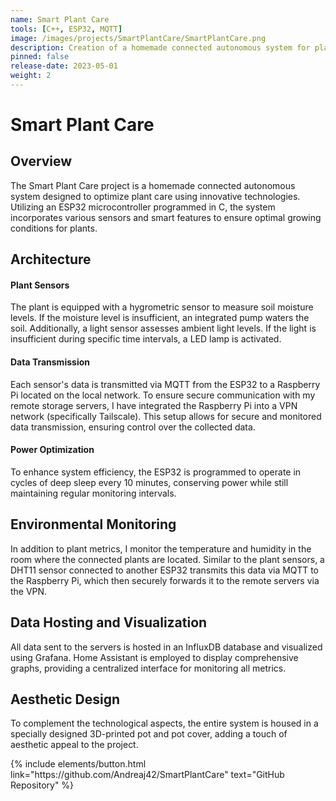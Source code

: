 ```yaml
---
name: Smart Plant Care
tools: [C++, ESP32, MQTT]
image: /images/projects/SmartPlantCare/SmartPlantCare.png
description: Creation of a homemade connected autonomous system for plant care
pinned: false 
release-date: 2023-05-01
weight: 2
---
```


# Smart Plant Care 

## Overview

The Smart Plant Care project is a homemade connected autonomous system designed to optimize plant care using innovative technologies. Utilizing an ESP32 microcontroller programmed in C, the system incorporates various sensors and smart features to ensure optimal growing conditions for plants.

## Architecture

#### Plant Sensors

The plant is equipped with a hygrometric sensor to measure soil moisture levels. If the moisture level is insufficient, an integrated pump waters the soil. Additionally, a light sensor assesses ambient light levels. If the light is insufficient during specific time intervals, a LED lamp is activated.

#### Data Transmission

Each sensor's data is transmitted via MQTT from the ESP32 to a Raspberry Pi located on the local network. To ensure secure communication with my remote storage servers, I have integrated the Raspberry Pi into a VPN network (specifically Tailscale). This setup allows for secure and monitored data transmission, ensuring control over the collected data.

#### Power Optimization

To enhance system efficiency, the ESP32 is programmed to operate in cycles of deep sleep every 10 minutes, conserving power while still maintaining regular monitoring intervals.

## Environmental Monitoring

In addition to plant metrics, I monitor the temperature and humidity in the room where the connected plants are located. Similar to the plant sensors, a DHT11 sensor connected to another ESP32 transmits this data via MQTT to the Raspberry Pi, which then securely forwards it to the remote servers via the VPN.

## Data Hosting and Visualization

All data sent to the servers is hosted in an InfluxDB database and visualized using Grafana. Home Assistant is employed to display comprehensive graphs, providing a centralized interface for monitoring all metrics.

## Aesthetic Design

To complement the technological aspects, the entire system is housed in a specially designed 3D-printed pot and pot cover, adding a touch of aesthetic appeal to the project.


<p class="text-center">
{% include elements/button.html link="https://github.com/Andreaj42/SmartPlantCare" text="GitHub Repository" %}
</p>
